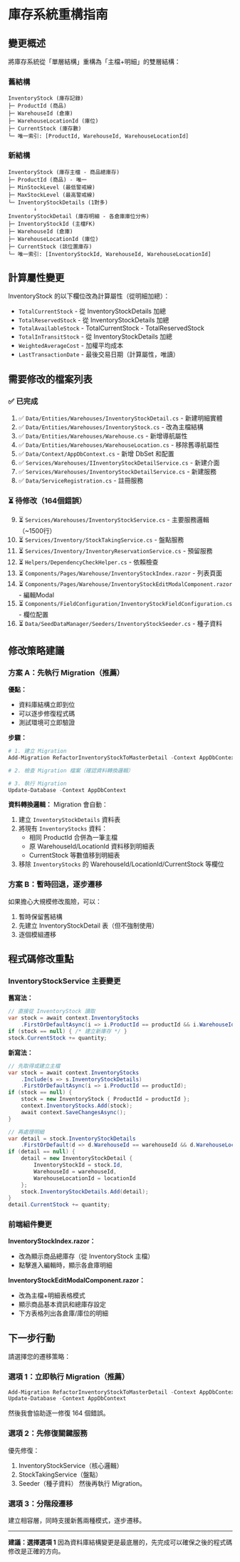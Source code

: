 # 庫存系統重構指南

## 變更概述

將庫存系統從「單層結構」重構為「主檔+明細」的雙層結構：

### 舊結構
```
InventoryStock (庫存記錄)
├─ ProductId (商品)
├─ WarehouseId (倉庫)
├─ WarehouseLocationId (庫位)
├─ CurrentStock (庫存數)
└─ 唯一索引: [ProductId, WarehouseId, WarehouseLocationId]
```

### 新結構
```
InventoryStock (庫存主檔 - 商品總庫存)
├─ ProductId (商品) - 唯一
├─ MinStockLevel (最低警戒線)
├─ MaxStockLevel (最高警戒線)
└─ InventoryStockDetails (1對多)
        ↓
InventoryStockDetail (庫存明細 - 各倉庫庫位分佈)
├─ InventoryStockId (主檔FK)
├─ WarehouseId (倉庫)
├─ WarehouseLocationId (庫位)
├─ CurrentStock (該位置庫存)
└─ 唯一索引: [InventoryStockId, WarehouseId, WarehouseLocationId]
```

## 計算屬性變更

InventoryStock 的以下欄位改為計算屬性（從明細加總）：

- `TotalCurrentStock` - 從 InventoryStockDetails 加總
- `TotalReservedStock` - 從 InventoryStockDetails 加總
- `TotalAvailableStock` - TotalCurrentStock - TotalReservedStock
- `TotalInTransitStock` - 從 InventoryStockDetails 加總
- `WeightedAverageCost` - 加權平均成本
- `LastTransactionDate` - 最後交易日期（計算屬性，唯讀）

## 需要修改的檔案列表

### ✅ 已完成
1. ✅ `Data/Entities/Warehouses/InventoryStockDetail.cs` - 新建明細實體
2. ✅ `Data/Entities/Warehouses/InventoryStock.cs` - 改為主檔結構
3. ✅ `Data/Entities/Warehouses/Warehouse.cs` - 新增導航屬性
4. ✅ `Data/Entities/Warehouses/WarehouseLocation.cs` - 移除舊導航屬性
5. ✅ `Data/Context/AppDbContext.cs` - 新增 DbSet 和配置
6. ✅ `Services/Warehouses/IInventoryStockDetailService.cs` - 新建介面
7. ✅ `Services/Warehouses/InventoryStockDetailService.cs` - 新建服務
8. ✅ `Data/ServiceRegistration.cs` - 註冊服務

### ⏳ 待修改（164個錯誤）
9. ⏳ `Services/Warehouses/InventoryStockService.cs` - 主要服務邏輯（~1500行）
10. ⏳ `Services/Inventory/StockTakingService.cs` - 盤點服務
11. ⏳ `Services/Inventory/InventoryReservationService.cs` - 預留服務
12. ⏳ `Helpers/DependencyCheckHelper.cs` - 依賴檢查
13. ⏳ `Components/Pages/Warehouse/InventoryStockIndex.razor` - 列表頁面
14. ⏳ `Components/Pages/Warehouse/InventoryStockEditModalComponent.razor` - 編輯Modal
15. ⏳ `Components/FieldConfiguration/InventoryStockFieldConfiguration.cs` - 欄位配置
16. ⏳ `Data/SeedDataManager/Seeders/InventoryStockSeeder.cs` - 種子資料

## 修改策略建議

### 方案 A：先執行 Migration（推薦）

**優點：** 
- 資料庫結構立即到位
- 可以逐步修復程式碼
- 測試環境可立即驗證

**步驟：**
```powershell
# 1. 建立 Migration
Add-Migration RefactorInventoryStockToMasterDetail -Context AppDbContext

# 2. 檢查 Migration 檔案（確認資料轉換邏輯）

# 3. 執行 Migration
Update-Database -Context AppDbContext
```

**資料轉換邏輯：**
Migration 會自動：
1. 建立 `InventoryStockDetails` 資料表
2. 將現有 `InventoryStocks` 資料：
   - 相同 ProductId 合併為一筆主檔
   - 原 WarehouseId/LocationId 資料移到明細表
   - CurrentStock 等數值移到明細表
3. 移除 `InventoryStocks` 的 WarehouseId/LocationId/CurrentStock 等欄位

### 方案 B：暫時回退，逐步遷移

如果擔心大規模修改風險，可以：
1. 暫時保留舊結構
2. 先建立 InventoryStockDetail 表（但不強制使用）
3. 逐個模組遷移

## 程式碼修改重點

### InventoryStockService 主要變更

**舊寫法：**
```csharp
// 直接從 InventoryStock 讀取
var stock = await context.InventoryStocks
    .FirstOrDefaultAsync(i => i.ProductId == productId && i.WarehouseId == warehouseId);
if (stock == null) { /* 建立新庫存 */ }
stock.CurrentStock += quantity;
```

**新寫法：**
```csharp
// 先取得或建立主檔
var stock = await context.InventoryStocks
    .Include(s => s.InventoryStockDetails)
    .FirstOrDefaultAsync(i => i.ProductId == productId);
if (stock == null) { 
    stock = new InventoryStock { ProductId = productId };
    context.InventoryStocks.Add(stock);
    await context.SaveChangesAsync();
}

// 再處理明細
var detail = stock.InventoryStockDetails
    .FirstOrDefault(d => d.WarehouseId == warehouseId && d.WarehouseLocationId == locationId);
if (detail == null) {
    detail = new InventoryStockDetail { 
        InventoryStockId = stock.Id,
        WarehouseId = warehouseId,
        WarehouseLocationId = locationId 
    };
    stock.InventoryStockDetails.Add(detail);
}
detail.CurrentStock += quantity;
```

### 前端組件變更

**InventoryStockIndex.razor：**
- 改為顯示商品總庫存（從 InventoryStock 主檔）
- 點擊進入編輯時，顯示各倉庫明細

**InventoryStockEditModalComponent.razor：**
- 改為主檔+明細表格模式
- 顯示商品基本資訊和總庫存設定
- 下方表格列出各倉庫/庫位的明細

## 下一步行動

請選擇您的遷移策略：

### 選項 1：立即執行 Migration（推薦）
```powershell
Add-Migration RefactorInventoryStockToMasterDetail -Context AppDbContext
Update-Database -Context AppDbContext
```
然後我會協助逐一修復 164 個錯誤。

### 選項 2：先修復關鍵服務
優先修復：
1. InventoryStockService（核心邏輯）
2. StockTakingService（盤點）
3. Seeder（種子資料）
然後再執行 Migration。

### 選項 3：分階段遷移
建立相容層，同時支援新舊兩種模式，逐步遷移。

---

**建議：選擇選項 1**
因為資料庫結構變更是最底層的，先完成可以確保之後的程式碼修改是正確的方向。
